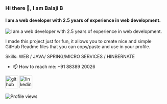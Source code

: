 ### Hi there 👋, I am Balaji B
#### I am  a web developer with 2.5 years of experience in web development.
![I am  a web developer with 2.5 years of experience in web development.](https://arturssmirnovs.github.io/github-profile-readme-generator/images/banner.png)

I made this project just for fun, it allows you to create nice and simple GitHub Readme files that you can copy/paste and use in your profile.

Skills: WEB / JAVA/ SPRING/MICRO SERVICES / HINBERNATE

- 📫 How to reach me: +91 88389 20026 


[<img src='https://cdn.jsdelivr.net/npm/simple-icons@3.0.1/icons/github.svg' alt='github' height='40'>](https://github.com/balaji-b-dev)  [<img src='https://cdn.jsdelivr.net/npm/simple-icons@3.0.1/icons/linkedin.svg' alt='linkedin' height='40'>](https://www.linkedin.com/in/www.linkedin.com/in/balaji-balakrishnan-144580116/)  

![Profile views](https://gpvc.arturio.dev/balaji-b-dev)  
